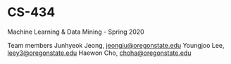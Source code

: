 # CS-434
Machine Learning &amp; Data Mining - Spring 2020

Team members
Junhyeok Jeong, jeongju@oregonstate.edu
Youngjoo Lee, leey3@oregonstate.edu
Haewon Cho, choha@oregonstate.edu
